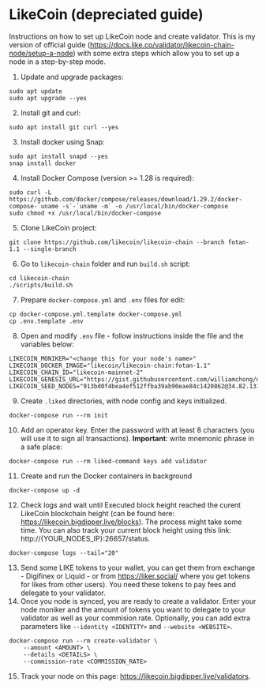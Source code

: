 # LikeCoin (depreciated guide)
Instructions on how to set up LikeCoin node and create validator. This is my version of official guide (https://docs.like.co/validator/likecoin-chain-node/setup-a-node) with some extra steps which allow you to set up a node in a step-by-step mode.

1. Update and upgrade packages:
```
sudo apt update
sudo apt upgrade --yes
```
2. Install git and curl:
```
sudo apt install git curl --yes
```
3. Install docker using Snap:
```
sudo apt install snapd --yes
snap install docker 
```
4. Install Docker Compose (version >= 1.28 is required):
```
sudo curl -L https://github.com/docker/compose/releases/download/1.29.2/docker-compose-`uname -s`-`uname -m` -o /usr/local/bin/docker-compose
sudo chmod +x /usr/local/bin/docker-compose
```
5. Clone LikeCoin project:
```
git clone https://github.com/likecoin/likecoin-chain --branch fotan-1.1 --single-branch
```
6. Go to ``likecoin-chain`` folder and run ``build.sh`` script:
```
cd likecoin-chain
./scripts/build.sh
```
7. Prepare ``docker-compose.yml`` and ``.env`` files for edit:
```
cp docker-compose.yml.template docker-compose.yml
cp .env.template .env
```
8. Open and modify ``.env`` file - follow instructions inside the file and the variables below:
```
LIKECOIN_MONIKER="<change this for your node's name>"
LIKECOIN_DOCKER_IMAGE="likecoin/likecoin-chain:fotan-1.1"
LIKECOIN_CHAIN_ID="likecoin-mainnet-2"
LIKECOIN_GENESIS_URL="https://gist.githubusercontent.com/williamchong/de1bdf2b2a8f3bce50a4b5e46af26959/raw/4e21bff586771c849d22e1916bcb88c6463fbaa0/genesis.json"
LIKECOIN_SEED_NODES="913bd0f4bea4ef512ffba39ab90eae84c1420862@34.82.131.35:26656,e44a2165ac573f84151671b092aa4936ac305e2a@nnkken.dev:26656"
```
9.  Create ``.liked`` directories, with node config and keys initialized.
```
docker-compose run --rm init
```
10. Add an operator key. Enter the password with at least 8 characters (you will use it to sign all transactions). **Important**: write  mnemonic phrase in a safe place:
```
docker-compose run --rm liked-command keys add validator
```
11. Create and run the Docker containers in background
```
docker-compose up -d
```
12. Check logs and wait until Executed block height reached the curent LikeCoin blockchain height (can be found here: https://likecoin.bigdipper.live/blocks). The process might take some time. You can also track your current block height using this link: http://{YOUR_NODES_IP}:26657/status.
```
docker-compose logs --tail="20"
```
13. Send some LIKE tokens to your wallet, you can get them from exchange - Digifinex or Liquid - or from https://liker.social/ where you get tokens for likes from other users). You need these tokens to pay fees and delegate to your validator.
14. Once you node is synced, you are ready to create a validator. Enter your node moniker and the amount of tokens you want to delegate to your validator as well as your commision rate. Optionally, you can add extra parameters like ``--identity <IDENTITY>`` and ``--website <WEBSITE>``.
```
docker-compose run --rm create-validator \
    --amount <AMOUNT> \
    --details <DETAILS> \
    --commission-rate <COMMISSION_RATE>
```
15. Track your node on this page: https://likecoin.bigdipper.live/validators.
